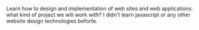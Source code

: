 Learn how to design and implementation of web sites and web applications.
what kind of project we will work with?
I didn't learn javascript or any other website design technologies beforfe. 
